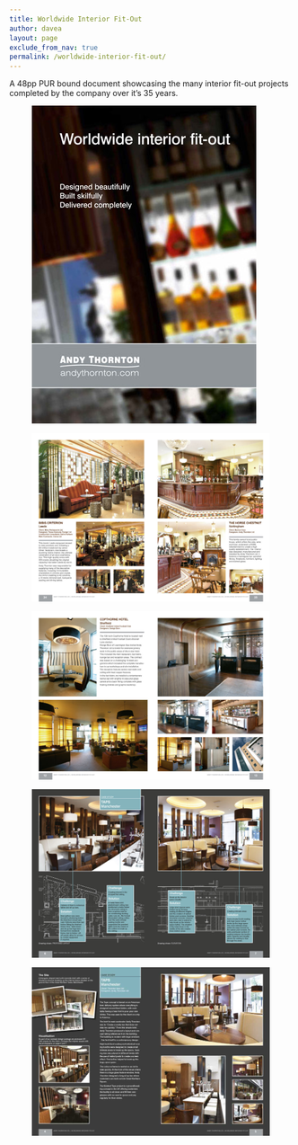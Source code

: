 ```yaml
---
title: Worldwide Interior Fit-Out
author: davea
layout: page
exclude_from_nav: true
permalink: /worldwide-interior-fit-out/
---
```

A 48pp PUR bound document showcasing the many interior fit-out projects completed by the company over it&#8217;s 35 years.

<figure><img src="../images/worldwide-cover.jpg" alt="worldwide-cover" /></figure>
<figure><img src="../images/worldwide-spread-04.jpg" alt="worldwide-spread-04" /></figure>
<figure><img src="../images/worldwide-spread-03.jpg" alt="worldwide-spread-03" /></figure>
<figure><img src="../images/worldwide-spread-02.jpg" alt="worldwide-spread-02" /></figure>
<figure><img src="../images/worldwide-spread-01.jpg" alt="worldwide-spread-01" /></figure>

 
